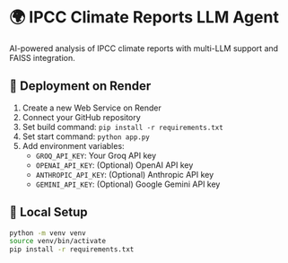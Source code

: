 # 🌍 IPCC Climate Reports LLM Agent

AI-powered analysis of IPCC climate reports with multi-LLM support and FAISS integration.

## 🚀 Deployment on Render

1. Create a new Web Service on Render
2. Connect your GitHub repository
3. Set build command: `pip install -r requirements.txt`
4. Set start command: `python app.py`
5. Add environment variables:
   - `GROQ_API_KEY`: Your Groq API key
   - `OPENAI_API_KEY`: (Optional) OpenAI API key
   - `ANTHROPIC_API_KEY`: (Optional) Anthropic API key
   - `GEMINI_API_KEY`: (Optional) Google Gemini API key

## 🔧 Local Setup

```bash
python -m venv venv
source venv/bin/activate
pip install -r requirements.txt
